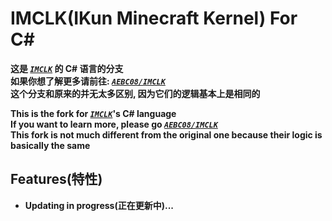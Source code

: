 # IMCLK(IKun Minecraft Kernel) For C#
**这是 [_`IMCLK`_](https://github.com/AEBC08/IMCLK) 的 C# 语言的分支**  
**如果你想了解更多请前往: [_`AEBC08/IMCLK`_](https://github.com/AEBC08/IMCLK)**  
**这个分支和原来的并无太多区别, 因为它们的逻辑基本上是相同的**  
  
**This is the fork for [_`IMCLK`_](https://github.com/AEBC08/IMCLK)'s C# language**  
**If you want to learn more, please go [_`AEBC08/IMCLK`_](https://github.com/AEBC08/IMCLK)**  
**This fork is not much different from the original one because their logic is basically the same**

## Features(特性)
* **Updating in progress(正在更新中)...**
